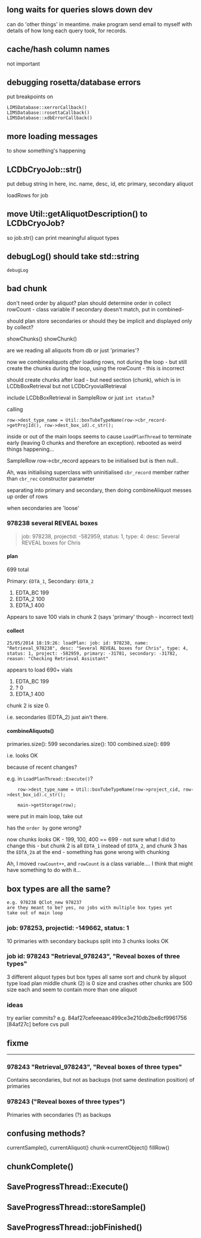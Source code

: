 ## long waits for queries slows down dev

can do 'other things' in meantime. 
make program send email to myself with details of how long each query took, for records.

## cache/hash column names

not important

## debugging rosetta/database errors

put breakpoints on 

    LIMSDatabase::xerrorCallback()
    LIMSDatabase::rosettaCallback()
    LIMSDatabase::xdbErrorCallback()

## more loading messages

to show something's happening


## LCDbCryoJob::str()

put debug string in here, inc. name, desc, id, etc
primary, secondary aliquot

 loadRows for job

## move Util::getAliquotDescription() to LCDbCryoJob?

so job.str() can print meaningful aliquot types

## debugLog() should take std::string

    debugLog



## bad chunk

don't need order by aliquot? plan should determine order in collect
rowCount - class variable
if secondary doesn't match, put in combined-

should plan store secondaries or 
should they be implicit and displayed only by collect?

showChunks()
showChunk()

are we reading all aliquots from db
or just 'primaries'?

now we combinealiquots *after* loading rows, not during the loop - but still create the chunks during the loop, using the rowCount - this is incorrect

should create chunks after load - but need section (chunk), which is in LCDbBoxRetrieval but not LCDbCryovialRetrieval

include LCDbBoxRetrieval in SampleRow or just `int status`?

calling

    row->dest_type_name = Util::boxTubeTypeName(row->cbr_record->getProjId(), row->dest_box_id).c_str();

inside or out of the main loops seems to cause `LoadPlanThread` to terminate early (leaving 0 chunks and therefore an exception). rebooted as weird things happening...

SampleRow row->cbr_record appears to be initialised but is then null..

Ah, was initialising superclass with uninitialised `cbr_record` member rather than `cbr_rec` constructor parameter

separating into primary and secondary, then doing combineAliquot messes up order of rows

when secondaries are 'loose'


### 978238 several REVEAL boxes

>job: 978238, projectid: -582959, status: 1, type: 4: desc: Several REVEAL boxes for Chris

#### plan

699 total

Primary: `EDTA_1`, Secondary: `EDTA_2`

1.  EDTA_BC     199
2.  EDTA_2      100
3.  EDTA_1      400

Appears to save 100 vials in chunk 2 (says 'primary' though - incorrect text)

#### collect

    25/05/2014 18:19:26: loadPlan: job: id: 978238, name: "Retrieval_978238", desc: "Several REVEAL boxes for Chris", type: 4, status: 1, project: -582959, primary: -31781, secondary: -31782, reason: "Checking Retrieval Assistant"

appears to load 690+ vials

1.  EDTA_BC     199
2.  ?           0
3.  EDTA_1      400

chunk 2 is size 0.

i.e. secondaries (EDTA_2) just ain't there.

#### combineAliquots()

primaries.size():   599
secondaries.size(): 100
combined.size():    699

i.e. looks OK

because of recent changes?

e.g. in `LoadPlanThread::Execute()`?

        row->dest_type_name = Util::boxTubeTypeName(row->project_cid, row->dest_box_id).c_str();

        main->getStorage(row);

were put in main loop, take out

has the `order by` gone wrong?

now chunks _looks_ OK - 199, 100, 400 == 699 - not sure what I did to change this - but chunk 2 is all `EDTA_1` instead of `EDTA_2`, and chunk 3 has the `EDTA_2`s at the end - something has gone wrong with chunking

Ah, I moved `rowCount++`, and `rowCount` is a class variable.... I think that might have something to do with it...

## box types are all the same?
    e.g. 978238 QClot_new 978237
    are they meant to be? yes, no jobs with multiple box types yet
    take out of main loop

### job: 978253, projectid: -149662, status: 1

10 primaries with secondary backups
split into 3 chunks
looks OK

### job id: 978243 "Retrieval_978243", "Reveal boxes of three types"

3 different aliquot types but box types all same
sort and chunk by aliquot type
load plan
middle chunk (2) is 0 size and crashes
other chunks are 500 size each and seem to contain more than one aliquot


### ideas

try earlier commits? e.g.
84af27cefeeeaac499ce3e210db2be8cf9961756 [84af27c] before cvs pull



## fixme    

---

###  978243 "Retrieval_978243", "Reveal boxes of three types"

Contains secondaries, but not as backups (not same destination position) of primaries

### 978243 ("Reveal boxes of three types")

Primaries with secondaries (?) as backups




## confusing methods?

currentSample(), 
currentAliquot()
chunk->currentObject()
fillRow()


## chunkComplete()

## SaveProgressThread::Execute()

## SaveProgressThread::storeSample()

## SaveProgressThread::jobFinished()

